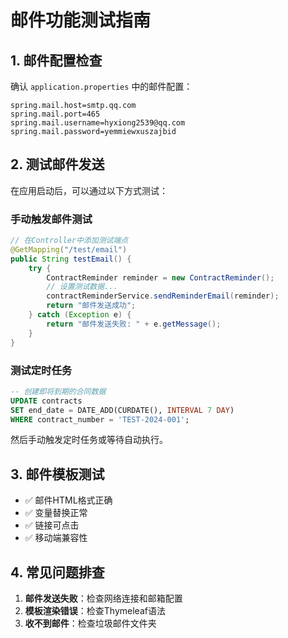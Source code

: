 # 邮件功能测试指南

## 1. 邮件配置检查
确认 `application.properties` 中的邮件配置：
```properties
spring.mail.host=smtp.qq.com
spring.mail.port=465
spring.mail.username=hyxiong2539@qq.com
spring.mail.password=yemmiewxuszajbid
```

## 2. 测试邮件发送
在应用启动后，可以通过以下方式测试：

### 手动触发邮件测试
```java
// 在Controller中添加测试端点
@GetMapping("/test/email")
public String testEmail() {
    try {
        ContractReminder reminder = new ContractReminder();
        // 设置测试数据...
        contractReminderService.sendReminderEmail(reminder);
        return "邮件发送成功";
    } catch (Exception e) {
        return "邮件发送失败: " + e.getMessage();
    }
}
```

### 测试定时任务
```sql
-- 创建即将到期的合同数据
UPDATE contracts 
SET end_date = DATE_ADD(CURDATE(), INTERVAL 7 DAY) 
WHERE contract_number = 'TEST-2024-001';
```

然后手动触发定时任务或等待自动执行。

## 3. 邮件模板测试
- ✅ 邮件HTML格式正确
- ✅ 变量替换正常
- ✅ 链接可点击
- ✅ 移动端兼容性

## 4. 常见问题排查
1. **邮件发送失败**：检查网络连接和邮箱配置
2. **模板渲染错误**：检查Thymeleaf语法
3. **收不到邮件**：检查垃圾邮件文件夹 
